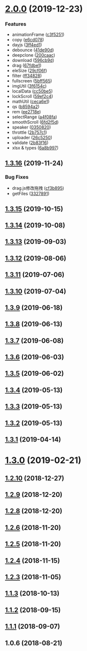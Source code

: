 # [2.0.0](https://github.com/kuan1/kuan-utils/compare/v1.3.16...v2.0.0) (2019-12-23)


### Features

* animationFrame ([c3f5251](https://github.com/kuan1/kuan-utils/commit/c3f5251ae5ec1d04e51b3243137095c9f935c74d))
* copy ([e6cd078](https://github.com/kuan1/kuan-utils/commit/e6cd078dcd605d15769a4152fbe8f26933ee4ad5))
* dayjs ([3ff4ed1](https://github.com/kuan1/kuan-utils/commit/3ff4ed1784c2483f8f9399c4d7eb0c730f1c442d))
* debounce ([41de90d](https://github.com/kuan1/kuan-utils/commit/41de90d5e4b071816cee36966103d88bfbd16a8f))
* deepclone ([200caac](https://github.com/kuan1/kuan-utils/commit/200caacf6c96522ccdbf1d5ebf9be3ec41a005c1))
* download ([596cb9d](https://github.com/kuan1/kuan-utils/commit/596cb9d4c3c4333670b4982bd567d2871bf34aae))
* drag ([67fdbe1](https://github.com/kuan1/kuan-utils/commit/67fdbe1d211442b24aa0f07948f82d010feb9f78))
* eleSize ([29cf06f](https://github.com/kuan1/kuan-utils/commit/29cf06fef4664f82afbe6410f48bde08b0c78c40))
* filter ([ff34828](https://github.com/kuan1/kuan-utils/commit/ff348284f9fd822611f6ed8e0ee07dd7ab551ab8))
* fullscreen ([5bff565](https://github.com/kuan1/kuan-utils/commit/5bff5652b6b0cdb0656a43ec1963f4c0aca7eefa))
* imgUtil ([3f6154c](https://github.com/kuan1/kuan-utils/commit/3f6154c20953d3b6b766d963217c363b35597716))
* localData ([cc50be5](https://github.com/kuan1/kuan-utils/commit/cc50be52e4f15b6789d8172815efd062601cd8d6))
* lockScroll ([59ef2c4](https://github.com/kuan1/kuan-utils/commit/59ef2c4aec74c169ee379a9a8965ae1614d92a98))
* mathUtil ([ceca6e1](https://github.com/kuan1/kuan-utils/commit/ceca6e183157a18cb4912abb7469e5a69536e273))
* qs ([b8594a2](https://github.com/kuan1/kuan-utils/commit/b8594a280b087cc5abc59b1f1feb58a120aa5ea5))
* rem ([ee2718e](https://github.com/kuan1/kuan-utils/commit/ee2718e015367b48c07c62af595da7ab2a47733c))
* selectRange ([a4f08fa](https://github.com/kuan1/kuan-utils/commit/a4f08fafb61a2517748da405317d3a14bb75f182))
* smoothScroll ([6fd2f5d](https://github.com/kuan1/kuan-utils/commit/6fd2f5d333a5462671c40f7ddf2bf6b82e8af3a4))
* speaker ([0350820](https://github.com/kuan1/kuan-utils/commit/035082059fa6ab9c538173c93fe29718df03bbcd))
* throttle ([2b757c1](https://github.com/kuan1/kuan-utils/commit/2b757c1870d483ae83873c4c2dfce256e75b6c29))
* uploader ([26c5250](https://github.com/kuan1/kuan-utils/commit/26c52503056f4139b7a451fdfc3158bfba3e3b80))
* validate ([2b83f16](https://github.com/kuan1/kuan-utils/commit/2b83f16c4027fc5f0b58da210c4d5a81f466d8f8))
* xlsx & types ([6a8b997](https://github.com/kuan1/kuan-utils/commit/6a8b9972516ddb8bda65863e61c09bbc98b311cc))



## [1.3.16](https://github.com/kuan1/kuan-utils/compare/v1.3.15...v1.3.16) (2019-11-24)


### Bug Fixes

* drag.js修改拖拽 ([cf3b895](https://github.com/kuan1/kuan-utils/commit/cf3b895a52993e519c9ec352f05654a6afdf0e5a))
* getFiles ([3327891](https://github.com/kuan1/kuan-utils/commit/332789142b0f081c43b1654333a84642762da201))



## [1.3.15](https://github.com/kuan1/kuan-utils/compare/v1.3.14...v1.3.15) (2019-10-15)



## [1.3.14](https://github.com/kuan1/kuan-utils/compare/v1.3.13...v1.3.14) (2019-10-08)



## [1.3.13](https://github.com/kuan1/kuan-utils/compare/v1.3.12...v1.3.13) (2019-09-03)



## [1.3.12](https://github.com/kuan1/kuan-utils/compare/v1.3.11...v1.3.12) (2019-08-06)



## [1.3.11](https://github.com/kuan1/kuan-utils/compare/v1.3.10...v1.3.11) (2019-07-06)



## [1.3.10](https://github.com/kuan1/kuan-utils/compare/v1.3.9...v1.3.10) (2019-07-04)



## [1.3.9](https://github.com/kuan1/kuan-utils/compare/v1.3.8...v1.3.9) (2019-06-18)



## [1.3.8](https://github.com/kuan1/kuan-utils/compare/v1.3.7...v1.3.8) (2019-06-13)



## [1.3.7](https://github.com/kuan1/kuan-utils/compare/v1.3.6...v1.3.7) (2019-06-08)



## [1.3.6](https://github.com/kuan1/kuan-utils/compare/v1.3.5...v1.3.6) (2019-06-03)



## [1.3.5](https://github.com/kuan1/kuan-utils/compare/v1.3.4...v1.3.5) (2019-06-02)



## [1.3.4](https://github.com/kuan1/kuan-utils/compare/v1.3.3...v1.3.4) (2019-05-13)



## [1.3.3](https://github.com/kuan1/kuan-utils/compare/v1.3.2...v1.3.3) (2019-05-13)



## [1.3.2](https://github.com/kuan1/kuan-utils/compare/v1.3.1...v1.3.2) (2019-05-13)



## [1.3.1](https://github.com/kuan1/kuan-utils/compare/v1.3.0...v1.3.1) (2019-04-14)



# [1.3.0](https://github.com/kuan1/kuan-utils/compare/v1.2.10...v1.3.0) (2019-02-21)



## [1.2.10](https://github.com/kuan1/kuan-utils/compare/v1.2.9...v1.2.10) (2018-12-27)



## [1.2.9](https://github.com/kuan1/kuan-utils/compare/v1.2.8...v1.2.9) (2018-12-20)



## [1.2.8](https://github.com/kuan1/kuan-utils/compare/v1.2.6...v1.2.8) (2018-12-20)



## [1.2.6](https://github.com/kuan1/kuan-utils/compare/v1.2.5...v1.2.6) (2018-11-20)



## [1.2.5](https://github.com/kuan1/kuan-utils/compare/v1.2.4...v1.2.5) (2018-11-20)



## [1.2.4](https://github.com/kuan1/kuan-utils/compare/v1.2.3...v1.2.4) (2018-11-15)



## [1.2.3](https://github.com/kuan1/kuan-utils/compare/v1.1.3...v1.2.3) (2018-11-05)



## [1.1.3](https://github.com/kuan1/kuan-utils/compare/v1.1.2...v1.1.3) (2018-10-13)



## [1.1.2](https://github.com/kuan1/kuan-utils/compare/v1.1.1...v1.1.2) (2018-09-15)



## [1.1.1](https://github.com/kuan1/kuan-utils/compare/v1.0.6...v1.1.1) (2018-09-07)



## 1.0.6 (2018-08-21)



